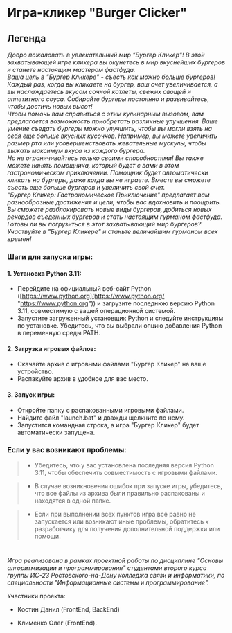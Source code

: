 ﻿
# Игра-кликер "Burger Clicker"  
## Легенда  
*Добро пожаловать в увлекательный мир "Бургер Кликер"! В этой захватывающей игре кликера вы окунетесь в мир вкуснейших бургеров и станете настоящим мастером фастфуда.  
Ваша цель в "Бургер Кликере" - съесть как можно больше бургеров! Каждый раз, когда вы кликаете на бургер, ваш счет увеличивается, а вы наслаждаетесь вкусом сочной котлеты, свежих овощей и аппетитного соуса. Собирайте бургеры постоянно и развивайтесь, чтобы достичь новых высот!  
Чтобы помочь вам справиться с этим кулинарным вызовом, вам предлагается возможность приобретать различные улучшения. Ваше умение съедать бургеры можно улучшить, чтобы вы могли взять на себя еще больше вкусных кусочков. Например, вы можете увеличить размер рта или усовершенствовать жевательные мускулы, чтобы выжать максимум вкуса из каждого бургера.  
Но не ограничивайтесь только своими способностями! Вы также можете нанять помощника, который будет с вами в этом гастрономическом приключении. Помощник будет автоматически кликать на бургеры, даже когда вы не играете. Вместе вы сможете съесть еще больше бургеров и увеличить свой счет.  
"Бургер Кликер: Гастрономическое Приключение" предлагает вам разнообразные достижения и цели, чтобы вас вдохновить и поощрить. Вы сможете разблокировать новые виды бургеров, добиться новых рекордов съеденных бургеров и стать настоящим гурманом фастфуда.  
Готовы ли вы погрузиться в этот захватывающий мир бургеров? Участвуйте в "Бургер Кликере" и станьте величайшим гурманом всех времен!*  
  
  

  
### Шаги для запуска игры:  
  
#### 1. Установка Python 3.11:  
- Перейдите на официальный веб-сайт Python ([https://www.python.org](https://www.python.org/ "https://www.python.org")) и загрузите последнюю версию Python 3.11, совместимую с вашей операционной системой.  
- Запустите загруженный установщик Python и следуйте инструкциям по установке. Убедитесь, что вы выбрали опцию добавления Python в переменную среды PATH.  
  
#### 2. Загрузка игровых файлов:  
- Скачайте архив с игровыми файлами "Бургер Кликер" на ваше устройство.  
- Распакуйте архив в удобное для вас место.  
  
#### 3. Запуск игры:  
- Откройте папку с распакованными игровыми файлами.  
- Найдите файл "launch.bat" и дважды щелкните по нему.  
- Запустится командная строка, а игра "Бургер Кликер" будет автоматически запущена.  
  

### Если у вас возникают проблемы:

>  - Убедитесь, что у вас установлена последняя версия Python 3.11, чтобы обеспечить совместимость с игровыми файлами.

>  - В случае возникновения ошибок при запуске игры, убедитесь, что все файлы из архива были правильно распакованы и находятся в одной папке.

>  - Если при выполнении всех пунктов игра всё равно не запускается или возникают иные проблемы, обратитесь к разработчику для получения дополнительной поддержки или помощи. 
  

#

*Игра реализована в рамках проектной работы по дисциплине "Основы алгоритмизации и программирования" студентами второго курса группы ИС-23 Ростовского-на-Дону колледжа связи и информатики, по специальности "Информационные системы и программирование".*

  

Участники проекта:

* Костин Данил (FrontEnd, BackEnd)

* Клименко Олег (FrontEnd).